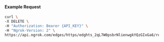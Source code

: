 <!-- Code generated for API Clients. DO NOT EDIT. -->

#### Example Request

```bash
curl \
-X DELETE \
-H "Authorization: Bearer {API_KEY}" \
-H "Ngrok-Version: 2" \
https://api.ngrok.com/edges/https/edghts_2qL7W0psbrNlienwgkYQzGIxGa6/routes/edghtsrt_2qL7W5ybkJQ4h0AhQAEcuoGy2Hb/oauth
```
